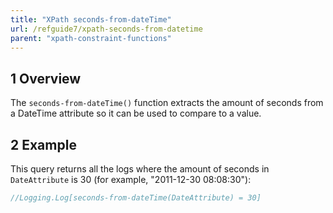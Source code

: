 ```yaml
---
title: "XPath seconds-from-dateTime"
url: /refguide7/xpath-seconds-from-datetime
parent: "xpath-constraint-functions"
---
```


## 1 Overview

The `seconds-from-dateTime()` function extracts the amount of seconds from a DateTime attribute so it can be used to compare to a value.

## 2 Example

This query returns all the logs where the amount of seconds in `DateAttribute` is 30 (for example, "2011-12-30 08:08:30"):

```java
//Logging.Log[seconds-from-dateTime(DateAttribute) = 30]
```
